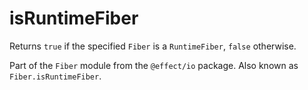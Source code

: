 # isRuntimeFiber

Returns `true` if the specified `Fiber` is a `RuntimeFiber`, `false`
otherwise.

Part of the `Fiber` module from the `@effect/io` package. Also known as `Fiber.isRuntimeFiber`.
